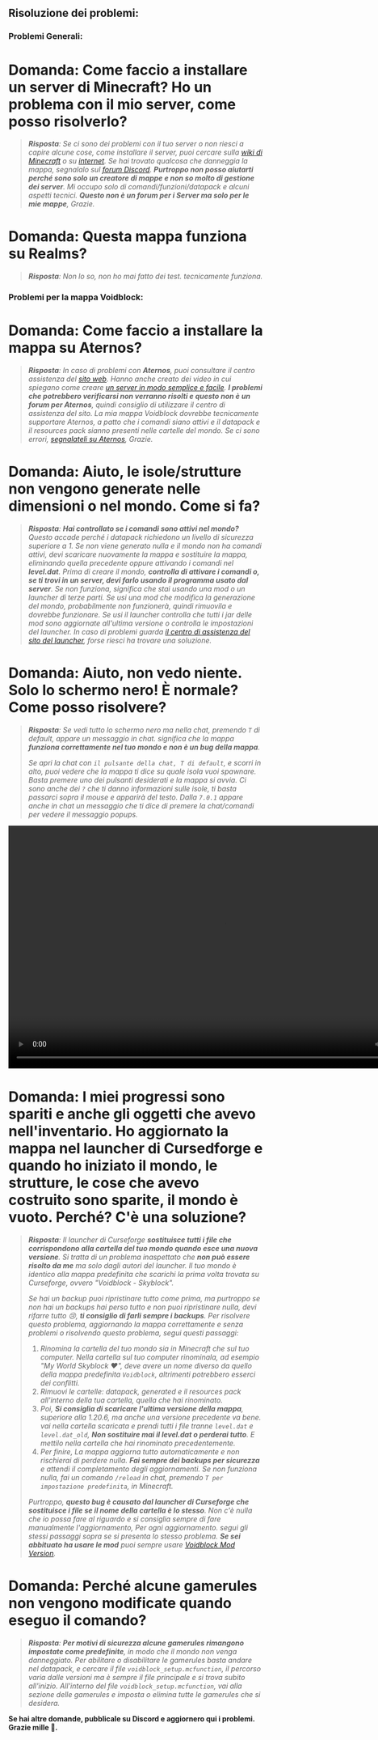 ## Risoluzione dei problemi:

### Problemi Generali:

# Domanda: Come faccio a installare un server di Minecraft? Ho un problema con il mio server, come posso risolverlo?

> _**Risposta**: Se ci sono dei problemi con il tuo server o non riesci a capire alcune cose, come installare il server, puoi cercare sulla [wiki di Minecraft](https://minecraft.wiki/w/Server) o su [internet](https://www.google.com/search?q=minecraft+server+help&sxsrf=AE3TifNHPKXjYRIw2oEB5vv0Ab0_j66FXg%3A1753610481317). Se hai trovato qualcosa che danneggia la mappa, segnalalo sul [forum Discord](https://discord.gg/2WRSZsf4tC). **Purtroppo non posso aiutarti perché sono solo un creatore di mappe e non so molto di gestione dei server**. Mi occupo solo di comandi/funzioni/datapack e alcuni aspetti tecnici. **Questo non è un forum per i Server ma solo per le mie mappe**, Grazie._

# Domanda: Questa mappa funziona su Realms?

> _**Risposta**: Non lo so, non ho mai fatto dei test. tecnicamente funziona._

### Problemi per la mappa Voidblock:

# Domanda: Come faccio a installare la mappa su Aternos?

> _**Risposta**: In caso di problemi con **Aternos**, puoi consultare il centro assistenza del [sito web](https://support.aternos.org/hc/en-us). Hanno anche creato dei video in cui spiegano come creare [un server in modo semplice e facile](https://www.youtube.com/@AternosORG/videos). **I problemi che potrebbero verificarsi non verranno risolti e questo non è un forum per Aternos**, quindi consiglio di utilizzare il centro di assistenza del sito. La mia mappa Voidblock dovrebbe tecnicamente supportare Aternos, a patto che i comandi siano attivi e il datapack e il resources pack sianno presenti nelle cartelle del mondo. Se ci sono errori, [segnalateli su Aternos](https://support.aternos.org/hc/en-us), Grazie._

# Domanda: Aiuto, le isole/strutture non vengono generate nelle dimensioni o nel mondo. Come si fa?

> _**Risposta**: **Hai controllato se i comandi sono attivi nel mondo?** Questo accade perché i datapack richiedono un livello di sicurezza superiore a 1. Se non viene generato nulla e il mondo non ha comandi attivi, devi scaricare nuovamente la mappa e sostituire la mappa, eliminando quella precedente oppure attivando i comandi nel **level.dat**. Prima di creare il mondo, **controlla di attivare i comandi o, se ti trovi in un server, devi farlo usando il programma usato dal server**. Se non funziona, significa che stai usando una mod o un launcher di terze parti. Se usi una mod che modifica la generazione del mondo, probabilmente non funzionerà, quindi rimuovila e dovrebbe funzionare. Se usi il launcher controlla che tutti i jar delle mod sono aggiornate all'ultima versione o controlla le impostazioni del launcher. In caso di problemi guarda [il centro di assistenza del sito del launcher](https://support.modrinth.com/), forse riesci ha trovare una soluzione._

# Domanda: Aiuto, non vedo niente. Solo lo schermo nero! È normale? Come posso risolvere?

> _**Risposta**: Se vedi tutto lo schermo nero ma nella chat, premendo ```T``` di default, appare un messaggio in chat. significa che la mappa **funziona correttamente nel tuo mondo e non è un bug della mappa**._
>
> _Se apri la chat con ```il pulsante della chat, T di default```, e scorri in alto, puoi vedere che la mappa ti dice su quale isola vuoi spawnare. Basta premere uno dei pulsanti desiderati e la mappa si avvia. Ci sono anche dei ```?``` che ti danno informazioni sulle isole, ti basta passarci sopra il mouse e apparirà del testo. Dalla ```7.0.1``` appare anche in chat un messaggio che ti dice di premere la chat/comandi per vedere il messaggio popups._

<video width="854" height="480" controls>
  <source src="images/help/help_popups.mp4">
</video>

# Domanda: I miei progressi sono spariti e anche gli oggetti che avevo nell'inventario. Ho aggiornato la mappa nel launcher di Cursedforge e quando ho iniziato il mondo, le strutture, le cose che avevo costruito sono sparite, il mondo è vuoto. Perché? C'è una soluzione?

> _**Risposta**: Il launcher di Curseforge **sostituisce tutti i file che corrispondono alla cartella del tuo mondo quando esce una nuova versione**. Si tratta di un problema inaspettato che **non può essere risolto da me** ma solo dagli autori del launcher. Il tuo mondo è identico alla mappa predefinita che scarichi la prima volta trovata su Curseforge, ovvero "Voidblock - Skyblock"._
>
> _Se hai un backup puoi ripristinare tutto come prima, ma purtroppo se non hai un backups hai perso tutto e non puoi ripristinare nulla, devi rifarre tutto 😢, **ti consiglio di farli sempre i backups**. Per risolvere questo problema, aggiornando la mappa correttamente e senza problemi o risolvendo questo problema, segui questi passaggi:_
>
> 1. _Rinomina la cartella del tuo mondo sia in Minecraft che sul tuo computer. Nella cartella sul tuo computer rinominala, ad esempio "My World Skyblock ❤️", deve avere un nome diverso da quello della mappa predefinita ```Voidblock```, altrimenti potrebbero esserci dei conflitti._
> 2. _Rimuovi le cartelle: datapack, generated e il resources pack all'interno della tua cartella, quella che hai rinominato._
> 3. _Poi, **Si consiglia di scaricare l'ultima versione della mappa**, superiore alla 1.20.6, ma anche una versione precedente va bene. vai nella cartella scaricata e prendi tutti i file tranne ```level.dat``` e ```level.dat_old```, **Non sostituire mai il level.dat o perderai tutto**. E mettilo nella cartella che hai rinominato precedentemente._
> 4. _Per finire, La mappa aggiorna tutto automaticamente e non rischierai di perdere nulla. **Fai sempre dei backups per sicurezza** e attendi il completamento degli aggiornamenti. Se non funziona nulla, fai un comando ```/reload``` in chat, premendo ```T per impostazione predefinita```, in Minecraft._
>
> _Purtroppo, **questo bug è causato dal launcher di Curseforge che sostituisce i file se il nome della cartella è lo stesso**. Non c'è nulla che io possa fare al riguardo e si consiglia sempre di fare manualmente l'aggiornamento, Per ogni aggiornamento. segui gli stessi passaggi sopra se si presenta lo stesso problema. **Se sei abbituato ha usare le mod** puoi sempre usare [Voidblock Mod Version](https://www.curseforge.com/minecraft/mc-mods/voidblock-mod-version/files)._

# Domanda: Perché alcune gamerules non vengono modificate quando eseguo il comando?

> _**Risposta**: **Per motivi di sicurezza alcune gamerules rimangono impostate come predefinite**, in modo che il mondo non venga danneggiato. Per abilitare o disabilitare le gamerules basta andare nel datapack, e cercare il file ```voidblock_setup.mcfunction```, il percorso varia dalle versioni ma è sempre il file principale e si trova subito all'inizio. All'interno del file ```voidblock_setup.mcfunction```, vai alla sezione delle gamerules e imposta o elimina tutte le gamerules che si desidera._

__Se hai altre domande, pubblicale su Discord e aggiornero qui i problemi. Grazie mille 💯.__